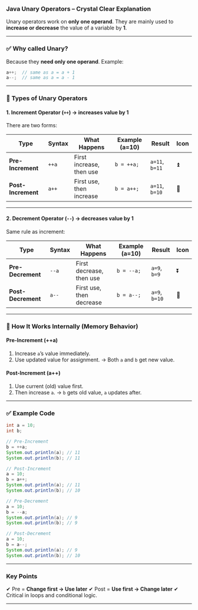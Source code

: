 ### **Java Unary Operators – Crystal Clear Explanation**

Unary operators work on **only one operand**.
They are mainly used to **increase or decrease** the value of a variable by **1**.

---

### ✅ **Why called Unary?**

Because they **need only one operand**.
Example:

```java
a++;  // same as a = a + 1
a--;  // same as a = a - 1
```

---

### 🔹 **Types of Unary Operators**

#### 1. **Increment Operator (`++`) → increases value by 1**

There are two forms:

| Type               | Syntax | What Happens             | Example (a=10) | Result         | Icon |
| ------------------ | ------ | ------------------------ | -------------- | -------------- | ---- |
| **Pre-Increment**  | `++a`  | First increase, then use | `b = ++a;`     | `a=11`, `b=11` | ⏫    |
| **Post-Increment** | `a++`  | First use, then increase | `b = a++;`     | `a=11`, `b=10` | 🔼   |

---

#### 2. **Decrement Operator (`--`) → decreases value by 1**

Same rule as increment:

| Type               | Syntax | What Happens             | Example (a=10) | Result        | Icon |
| ------------------ | ------ | ------------------------ | -------------- | ------------- | ---- |
| **Pre-Decrement**  | `--a`  | First decrease, then use | `b = --a;`     | `a=9`, `b=9`  | ⏬    |
| **Post-Decrement** | `a--`  | First use, then decrease | `b = a--;`     | `a=9`, `b=10` | 🔽   |

---

### 🔹 **How It Works Internally (Memory Behavior)**

#### **Pre-Increment (++a)**

1. Increase `a`’s value immediately.
2. Use updated value for assignment.
   → Both `a` and `b` get new value.

#### **Post-Increment (a++)**

1. Use current (old) value first.
2. Then increase `a`.
   → `b` gets old value, `a` updates after.

---

### ✅ **Example Code**

```java
int a = 10;
int b;

// Pre-Increment
b = ++a;  
System.out.println(a); // 11
System.out.println(b); // 11

// Post-Increment
a = 10;
b = a++;
System.out.println(a); // 11
System.out.println(b); // 10

// Pre-Decrement
a = 10;
b = --a;  
System.out.println(a); // 9
System.out.println(b); // 9

// Post-Decrement
a = 10;
b = a--;  
System.out.println(a); // 9
System.out.println(b); // 10
```

---

### **Key Points**

✔ Pre = **Change first → Use later**
✔ Post = **Use first → Change later**
✔ Critical in loops and conditional logic.

---